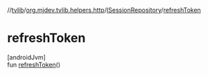 //[tvlib](../../../index.md)/[org.mjdev.tvlib.helpers.http](../index.md)/[ISessionRepository](index.md)/[refreshToken](refresh-token.md)

# refreshToken

[androidJvm]\
fun [refreshToken](refresh-token.md)()
